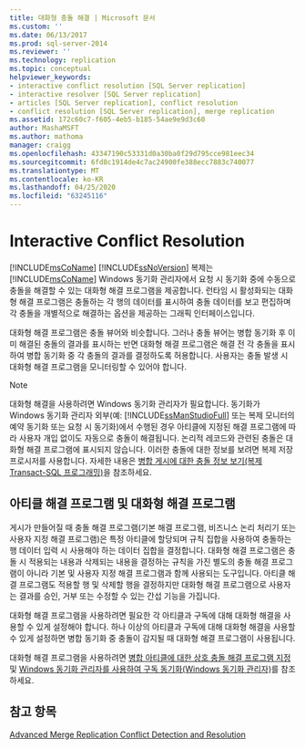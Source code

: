 ```yaml
---
title: 대화형 충돌 해결 | Microsoft 문서
ms.custom: ''
ms.date: 06/13/2017
ms.prod: sql-server-2014
ms.reviewer: ''
ms.technology: replication
ms.topic: conceptual
helpviewer_keywords:
- interactive conflict resolution [SQL Server replication]
- interactive resolver [SQL Server replication]
- articles [SQL Server replication], conflict resolution
- conflict resolution [SQL Server replication], merge replication
ms.assetid: 172c60c7-f605-4eb5-b185-54ae9e9d3c60
author: MashaMSFT
ms.author: mathoma
manager: craigg
ms.openlocfilehash: 43347190c53331d0a30ba0f29d795cce981eec34
ms.sourcegitcommit: 6fd8c1914de4c7ac24900fe388ecc7883c740077
ms.translationtype: MT
ms.contentlocale: ko-KR
ms.lasthandoff: 04/25/2020
ms.locfileid: "63245116"
---
```

# <a name="interactive-conflict-resolution"></a>Interactive Conflict Resolution
  [!INCLUDE[msCoName](../../../includes/msconame-md.md)] [!INCLUDE[ssNoVersion](../../../includes/ssnoversion-md.md)] 복제는 [!INCLUDE[msCoName](../../../includes/msconame-md.md)] Windows 동기화 관리자에서 요청 시 동기화 중에 수동으로 충돌을 해결할 수 있는 대화형 해결 프로그램을 제공합니다. 런타임 시 활성화되는 대화형 해결 프로그램은 충돌하는 각 행의 데이터를 표시하여 충돌 데이터를 보고 편집하며 각 충돌을 개별적으로 해결하는 옵션을 제공하는 그래픽 인터페이스입니다.  
  
 대화형 해결 프로그램은 충돌 뷰어와 비슷합니다. 그러나 충돌 뷰어는 병합 동기화 후 이미 해결된 충돌의 결과를 표시하는 반면 대화형 해결 프로그램은 해결 전 각 충돌을 표시하여 병합 동기화 중 각 충돌의 결과를 결정하도록 허용합니다. 사용자는 충돌 발생 시 대화형 해결 프로그램을 모니터링할 수 있어야 합니다.  
  
> [!NOTE]  
>  대화형 해결을 사용하려면 Windows 동기화 관리자가 필요합니다. 동기화가 Windows 동기화 관리자 외부(예: [!INCLUDE[ssManStudioFull](../../../includes/ssmanstudiofull-md.md)] 또는 복제 모니터의 예약 동기화 또는 요청 시 동기화)에서 수행된 경우 아티클에 지정된 해결 프로그램에 따라 사용자 개입 없이도 자동으로 충돌이 해결됩니다. 논리적 레코드와 관련된 충돌은 대화형 해결 프로그램에 표시되지 않습니다. 이러한 충돌에 대한 정보를 보려면 복제 저장 프로시저를 사용합니다. 자세한 내용은 [병합 게시에 대한 충돌 정보 보기&#40;복제 Transact-SQL 프로그래밍&#41;](../view-conflict-information-for-merge-publications.md)을 참조하세요.  
  
## <a name="article-resolvers-and-the-interactive-resolver"></a>아티클 해결 프로그램 및 대화형 해결 프로그램  
 게시가 만들어질 때 충돌 해결 프로그램(기본 해결 프로그램, 비즈니스 논리 처리기 또는 사용자 지정 해결 프로그램)은 특정 아티클에 할당되며 규칙 집합을 사용하여 충돌하는 행 데이터 입력 시 사용해야 하는 데이터 집합을 결정합니다. 대화형 해결 프로그램은 충돌 시 적용되는 내용과 삭제되는 내용을 결정하는 규칙을 가진 별도의 충돌 해결 프로그램이 아니라 기본 및 사용자 지정 해결 프로그램과 함께 사용되는 도구입니다. 아티클 해결 프로그램도 적용할 행 및 삭제할 행을 결정하지만 대화형 해결 프로그램으로 사용자는 결과를 승인, 거부 또는 수정할 수 있는 간섭 기능을 가집니다.  
  
 대화형 해결 프로그램을 사용하려면 필요한 각 아티클과 구독에 대해 대화형 해결을 사용할 수 있게 설정해야 합니다. 하나 이상의 아티클과 구독에 대해 대화형 해결을 사용할 수 있게 설정하면 병합 동기화 중 충돌이 감지될 때 대화형 해결 프로그램이 사용됩니다.  
  
 대화형 해결 프로그램을 사용하려면 [병합 아티클에 대한 상호 충돌 해결 프로그램 지정](..//publish/specify-merge-replication-properties.md#interactive-conflict-resolution) 및 [Windows 동기화 관리자를 사용하여 구독 동기화&#40;Windows 동기화 관리자&#41;](../synchronize-a-subscription-using-windows-synchronization-manager.md)를 참조하세요.  
  
## <a name="see-also"></a>참고 항목  
 [Advanced Merge Replication Conflict Detection and Resolution](advanced-merge-replication-conflict-detection-and-resolution.md)  
  
  
